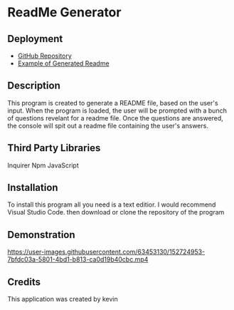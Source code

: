 # ReadMe Generator

## Deployment

* [GitHub Repository](https://github.com/cn-kp/homework8-readme-generator)
* [Example of Generated Readme](https://github.com/cn-kp/homework8-readme-generator/blob/main/generatedREADME.md)

## Description

This program is created to generate a README file, based on the user's input. When the program is loaded, the user will be prompted with a bunch of questions revelant for a readme file. Once the questions are answered, the console will spit out a readme file containing the user's answers.

## Third Party Libraries

Inquirer Npm 
JavaScript

## Installation

To install this program all you need is a text editior. I would recommend Visual Studio Code. then download or clone the repository of the program

## Demonstration



https://user-images.githubusercontent.com/63453130/152724953-7bfdc03a-5801-4bd1-b813-ca0d19b40cbc.mp4



## Credits

This application was created by kevin

